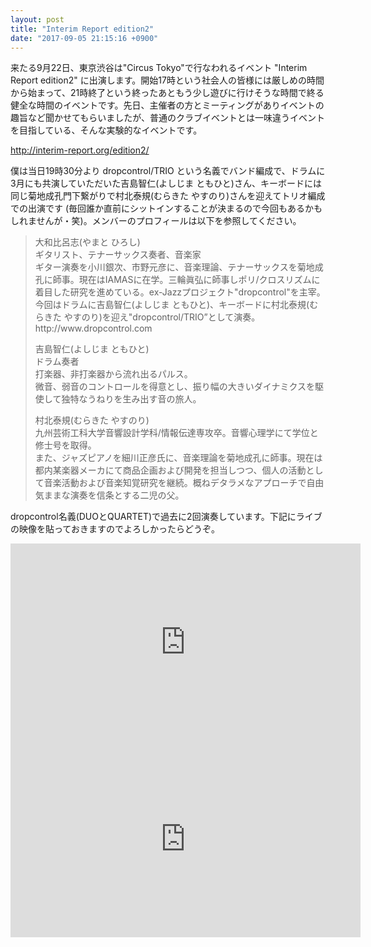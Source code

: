 ```yaml
---
layout: post
title: "Interim Report edition2"
date: "2017-09-05 21:15:16 +0900"
---
```

来たる9月22日、東京渋谷は"Circus Tokyo"で行なわれるイベント "Interim Report edition2" に出演します。開始17時という社会人の皆様には厳しめの時間から始まって、21時終了という終ったあともう少し遊びに行けそうな時間で終る健全な時間のイベントです。先日、主催者の方とミーティングがありイベントの趣旨など聞かせてもらいましたが、普通のクラブイベントとは一味違うイベントを目指している、そんな実験的なイベントです。

<a href="http://interim-report.org/edition2/">http://interim-report.org/edition2/</a>

僕は当日19時30分より dropcontrol/TRIO という名義でバンド編成で、ドラムに3月にも共演していただいた吉島智仁(よしじま ともひと)さん、キーボードには同じ菊地成孔門下繋がりで村北泰規(むらきた やすのり)さんを迎えてトリオ編成での出演です (毎回誰か直前にシットインすることが決まるので今回もあるかもしれませんが・笑)。メンバーのプロフィールは以下を参照してください。

<blockquote>
<p>
大和比呂志(やまと ひろし)<br />
ギタリスト、テナーサックス奏者、音楽家<br />
ギター演奏を小川銀次、市野元彦に、音楽理論、テナーサックスを菊地成孔に師事。現在はIAMASに在学。三輪眞弘に師事しポリ/クロスリズムに着目した研究を進めている。ex-Jazzプロジェクト"dropcontrol"を主宰。今回はドラムに吉島智仁(よしじま ともひと)、キーボードに村北泰規(むらきた やすのり)を迎え"dropcontrol/TRIO”として演奏。<br />
http://www.dropcontrol.com
</p>

<p>
吉島智仁(よしじま ともひと)<br />
ドラム奏者<br />
打楽器、非打楽器から流れ出るパルス。<br />
微音、弱音のコントロールを得意とし、振り幅の大きいダイナミクスを駆使して独特なうねりを生み出す音の旅人。
</p>

<p>
村北泰規(むらきた やすのり)<br />
九州芸術工科大学音響設計学科/情報伝達専攻卒。音響心理学にて学位と修士号を取得。</br>
また、ジャズピアノを細川正彦氏に、音楽理論を菊地成孔に師事。現在は都内某楽器メーカにて商品企画および開発を担当しつつ、個人の活動として音楽活動および音楽知覚研究を継続。概ねデタラメなアプローチで自由気ままな演奏を信条とする二児の父。
</p>
</blockquote>

dropcontrol名義(DUOとQUARTET)で過去に2回演奏しています。下記にライブの映像を貼っておきますのでよろしかったらどうぞ。

<iframe width="560" height="315" src="https://www.youtube.com/embed/2SS6UumYiyw" frameborder="0" allowfullscreen></iframe>

<iframe width="560" height="315" src="https://www.youtube.com/embed/81oXx8oXbtI" frameborder="0" allowfullscreen></iframe>
